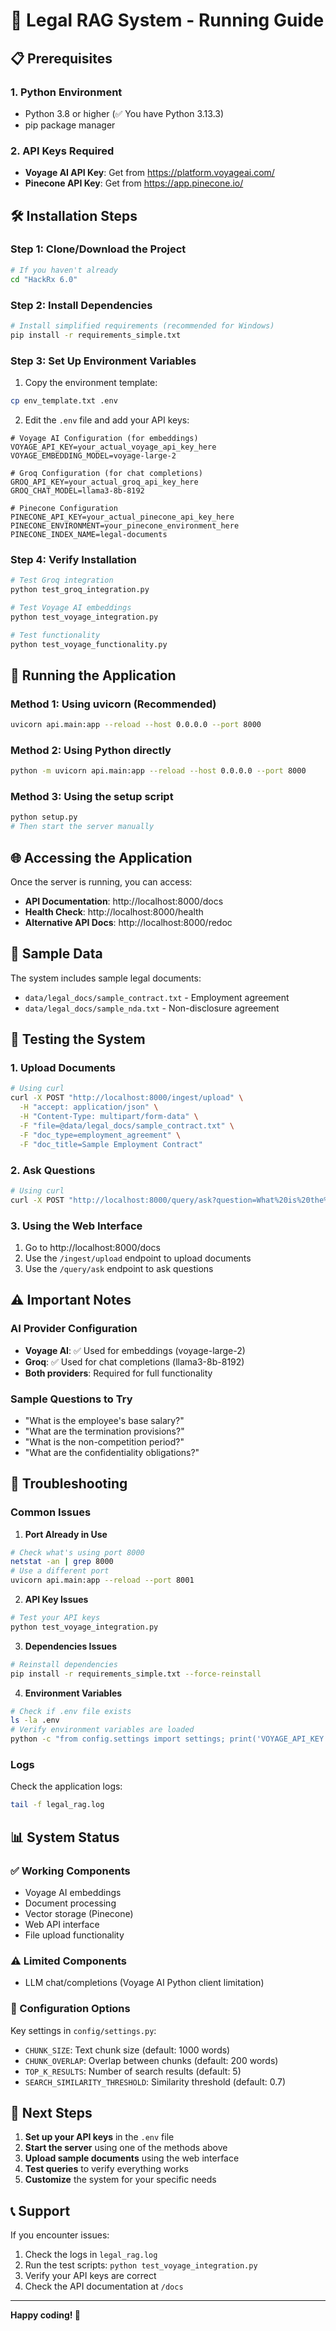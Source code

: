 # 🚀 Legal RAG System - Running Guide

## 📋 Prerequisites

### 1. Python Environment
- Python 3.8 or higher (✅ You have Python 3.13.3)
- pip package manager

### 2. API Keys Required
- **Voyage AI API Key**: Get from https://platform.voyageai.com/
- **Pinecone API Key**: Get from https://app.pinecone.io/

## 🛠️ Installation Steps

### Step 1: Clone/Download the Project
```bash
# If you haven't already
cd "HackRx 6.0"
```

### Step 2: Install Dependencies
```bash
# Install simplified requirements (recommended for Windows)
pip install -r requirements_simple.txt
```

### Step 3: Set Up Environment Variables
1. Copy the environment template:
```bash
cp env_template.txt .env
```

2. Edit the `.env` file and add your API keys:
```env
# Voyage AI Configuration (for embeddings)
VOYAGE_API_KEY=your_actual_voyage_api_key_here
VOYAGE_EMBEDDING_MODEL=voyage-large-2

# Groq Configuration (for chat completions)
GROQ_API_KEY=your_actual_groq_api_key_here
GROQ_CHAT_MODEL=llama3-8b-8192

# Pinecone Configuration
PINECONE_API_KEY=your_actual_pinecone_api_key_here
PINECONE_ENVIRONMENT=your_pinecone_environment_here
PINECONE_INDEX_NAME=legal-documents
```

### Step 4: Verify Installation
```bash
# Test Groq integration
python test_groq_integration.py

# Test Voyage AI embeddings
python test_voyage_integration.py

# Test functionality
python test_voyage_functionality.py
```

## 🚀 Running the Application

### Method 1: Using uvicorn (Recommended)
```bash
uvicorn api.main:app --reload --host 0.0.0.0 --port 8000
```

### Method 2: Using Python directly
```bash
python -m uvicorn api.main:app --reload --host 0.0.0.0 --port 8000
```

### Method 3: Using the setup script
```bash
python setup.py
# Then start the server manually
```

## 🌐 Accessing the Application

Once the server is running, you can access:

- **API Documentation**: http://localhost:8000/docs
- **Health Check**: http://localhost:8000/health
- **Alternative API Docs**: http://localhost:8000/redoc

## 📁 Sample Data

The system includes sample legal documents:
- `data/legal_docs/sample_contract.txt` - Employment agreement
- `data/legal_docs/sample_nda.txt` - Non-disclosure agreement

## 🔧 Testing the System

### 1. Upload Documents
```bash
# Using curl
curl -X POST "http://localhost:8000/ingest/upload" \
  -H "accept: application/json" \
  -H "Content-Type: multipart/form-data" \
  -F "file=@data/legal_docs/sample_contract.txt" \
  -F "doc_type=employment_agreement" \
  -F "doc_title=Sample Employment Contract"
```

### 2. Ask Questions
```bash
# Using curl
curl -X POST "http://localhost:8000/query/ask?question=What%20is%20the%20employee%27s%20base%20salary?"
```

### 3. Using the Web Interface
1. Go to http://localhost:8000/docs
2. Use the `/ingest/upload` endpoint to upload documents
3. Use the `/query/ask` endpoint to ask questions

## ⚠️ Important Notes

### AI Provider Configuration
- **Voyage AI**: ✅ Used for embeddings (voyage-large-2)
- **Groq**: ✅ Used for chat completions (llama3-8b-8192)
- **Both providers**: Required for full functionality

### Sample Questions to Try
- "What is the employee's base salary?"
- "What are the termination provisions?"
- "What is the non-competition period?"
- "What are the confidentiality obligations?"

## 🐛 Troubleshooting

### Common Issues

1. **Port Already in Use**
```bash
# Check what's using port 8000
netstat -an | grep 8000
# Use a different port
uvicorn api.main:app --reload --port 8001
```

2. **API Key Issues**
```bash
# Test your API keys
python test_voyage_integration.py
```

3. **Dependencies Issues**
```bash
# Reinstall dependencies
pip install -r requirements_simple.txt --force-reinstall
```

4. **Environment Variables**
```bash
# Check if .env file exists
ls -la .env
# Verify environment variables are loaded
python -c "from config.settings import settings; print('VOYAGE_API_KEY:', 'SET' if settings.VOYAGE_API_KEY else 'NOT SET')"
```

### Logs
Check the application logs:
```bash
tail -f legal_rag.log
```

## 📊 System Status

### ✅ Working Components
- Voyage AI embeddings
- Document processing
- Vector storage (Pinecone)
- Web API interface
- File upload functionality

### ⚠️ Limited Components
- LLM chat/completions (Voyage AI Python client limitation)

### 🔧 Configuration Options

Key settings in `config/settings.py`:
- `CHUNK_SIZE`: Text chunk size (default: 1000 words)
- `CHUNK_OVERLAP`: Overlap between chunks (default: 200 words)
- `TOP_K_RESULTS`: Number of search results (default: 5)
- `SEARCH_SIMILARITY_THRESHOLD`: Similarity threshold (default: 0.7)

## 🎯 Next Steps

1. **Set up your API keys** in the `.env` file
2. **Start the server** using one of the methods above
3. **Upload sample documents** using the web interface
4. **Test queries** to verify everything works
5. **Customize** the system for your specific needs

## 📞 Support

If you encounter issues:
1. Check the logs in `legal_rag.log`
2. Run the test scripts: `python test_voyage_integration.py`
3. Verify your API keys are correct
4. Check the API documentation at `/docs`

---

**Happy coding! 🎉** 